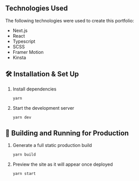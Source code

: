 ## Technologies Used

The following technologies were used to create this portfolio:

- Next.js
- React
- Typescript
- SCSS
- Framer Motion
- Kinsta

## 🛠 Installation & Set Up

1. Install dependencies

   ```sh
   yarn
   ```

2. Start the development server

   ```sh
   yarn dev
   ```

## 🚀 Building and Running for Production

1. Generate a full static production build

   ```sh
   yarn build
   ```

1. Preview the site as it will appear once deployed

   ```sh
   yarn start
   ```

